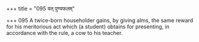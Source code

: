+++
title = "095 यत् पुण्यफलम्"

+++
095	A twice-born householder gains, by giving alms, the same reward for his meritorious act which (a student) obtains for presenting, in accordance with the rule, a cow to his teacher.